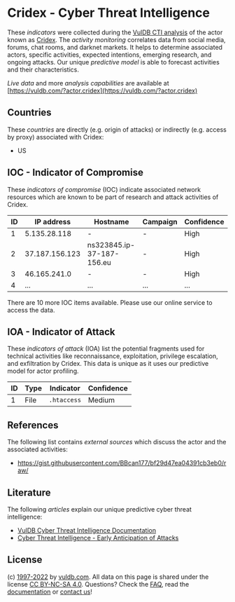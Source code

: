 # Cridex - Cyber Threat Intelligence

These _indicators_ were collected during the [VulDB CTI analysis](https://vuldb.com/?kb.cti) of the actor known as [Cridex](https://vuldb.com/?actor.cridex). The _activity monitoring_ correlates data from social media, forums, chat rooms, and darknet markets. It helps to determine associated actors, specific activities, expected intentions, emerging research, and ongoing attacks. Our unique _predictive model_ is able to forecast activities and their characteristics.

_Live data_ and more _analysis capabilities_ are available at [https://vuldb.com/?actor.cridex](https://vuldb.com/?actor.cridex)

## Countries

These _countries_ are directly (e.g. origin of attacks) or indirectly (e.g. access by proxy) associated with Cridex:

* US

## IOC - Indicator of Compromise

These _indicators of compromise_ (IOC) indicate associated network resources which are known to be part of research and attack activities of Cridex.

ID | IP address | Hostname | Campaign | Confidence
-- | ---------- | -------- | -------- | ----------
1 | 5.135.28.118 | - | - | High
2 | 37.187.156.123 | ns323845.ip-37-187-156.eu | - | High
3 | 46.165.241.0 | - | - | High
4 | ... | ... | ... | ...

There are 10 more IOC items available. Please use our online service to access the data.

## IOA - Indicator of Attack

These _indicators of attack_ (IOA) list the potential fragments used for technical activities like reconnaissance, exploitation, privilege escalation, and exfiltration by Cridex. This data is unique as it uses our predictive model for actor profiling.

ID | Type | Indicator | Confidence
-- | ---- | --------- | ----------
1 | File | `.htaccess` | Medium

## References

The following list contains _external sources_ which discuss the actor and the associated activities:

* https://gist.githubusercontent.com/BBcan177/bf29d47ea04391cb3eb0/raw/

## Literature

The following _articles_ explain our unique predictive cyber threat intelligence:

* [VulDB Cyber Threat Intelligence Documentation](https://vuldb.com/?kb.cti)
* [Cyber Threat Intelligence - Early Anticipation of Attacks](https://www.scip.ch/en/?labs.20201022)

## License

(c) [1997-2022](https://vuldb.com/?kb.changelog) by [vuldb.com](https://vuldb.com/?kb.about). All data on this page is shared under the license [CC BY-NC-SA 4.0](https://creativecommons.org/licenses/by-nc-sa/4.0/). Questions? Check the [FAQ](https://vuldb.com/?kb.faq), read the [documentation](https://vuldb.com/?kb) or [contact us](https://vuldb.com/?contact)!
